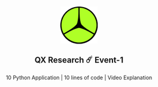 <p align="center">
 <img width="100px" src="https://github.com/xiaowuc2/xiaowuc2/blob/master/source/r2.png" align="center" alt="GitHub Readme Stats" />
 <h2 align="center">QX Research ☄️ Event-1</h2>
 <p align="center">10 Python Application | 10 lines of code | Video Explanation</p>
</p>
  <p align="center">
